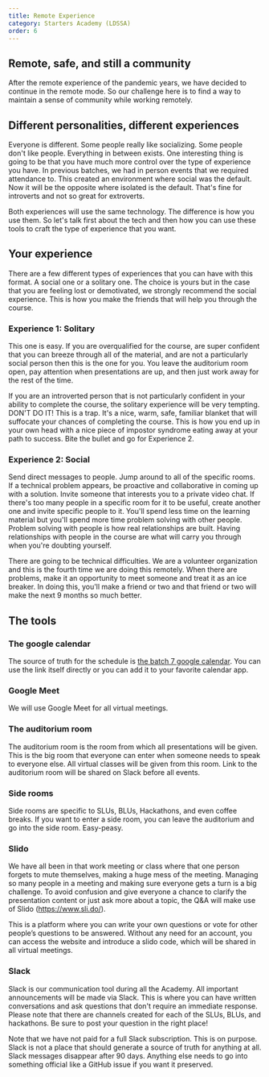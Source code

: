 ```yaml
---
title: Remote Experience
category: Starters Academy (LDSSA)
order: 6
---
```



## Remote, safe, and still a community

After the remote experience of the pandemic years, we have decided to continue in the remote mode.
So our challenge here is to find a way to maintain a sense of community while working remotely.

## Different personalities, different experiences

Everyone is different. Some people really like socializing. Some people don't like people. 
Everything in between exists. One interesting thing is going to be that you 
have much more control over the type of experience you have. In previous batches, we had in 
person events that we required attendance to. This created an environment where social was 
the default. Now it will be the opposite where isolated is the default. That's fine for 
introverts and not so great for extroverts.

Both experiences will use the same technology. The difference is how you use them. So let's 
talk first about the tech and then how you can use these tools to craft the type of experience 
that you want.

## Your experience

There are a few different types of experiences that you can have with this format. A social 
one or a solitary one. The choice is yours but in the case that you are feeling lost or demotivated, 
we strongly recommend the social experience. This is how you make the friends that will help you 
through the course.

### Experience 1: Solitary

This one is easy. If you are overqualified for the course, are super confident that you can 
breeze through all of the material, and are not a particularly social person then this is the 
one for you. You leave the auditorium room open, pay attention when presentations are up, and 
then just work away for the rest of the time.

If you are an introverted person that is not particularly confident in your ability to complete 
the course, the solitary experience will be very tempting. DON'T DO IT! This is a trap. It's a 
nice, warm, safe, familiar blanket that will suffocate your chances of completing the course. 
This is how you end up in your own head with a nice piece of impostor syndrome eating away at 
your path to success. Bite the bullet and go for Experience 2.


### Experience 2: Social

Send direct messages to people. Jump around to all of the specific rooms. If a technical problem 
appears, be proactive and collaborative in coming up with a solution. Invite someone that 
interests you to a private video chat. If there's too many people in a specific room for it to 
be useful, create another one and invite specific people to it. You'll spend less time on the 
learning material but you'll spend more time problem solving with other people. Problem solving 
with people is how real relationships are built. Having relationships with people in the course 
are what will carry you through when you're doubting yourself. 

There are going to be technical difficulties. We are a volunteer organization and this is the 
fourth time we are doing this remotely. When there are problems, make it an opportunity to meet someone 
and treat it as an ice breaker. In doing this, you'll make a friend or two and that 
friend or two will make the next 9 months so much better.


## The tools

### The google calendar 

The source of truth for the schedule is [the batch 7 google calendar](https://calendar.google.com/calendar/u/1?cid=Y19kMDNlNmE1MzAxNWQxYWMxYjBkNjFkMWI4YzQ0NjUyZTY2ODM3ZjQ3ZDI2YmM5NmM1NGFhYTRhZjdiYWFlMzE5QGdyb3VwLmNhbGVuZGFyLmdvb2dsZS5jb20). 
You can use the link itself directly or you can add it to your favorite calendar app. 

### Google Meet

We will use Google Meet for all virtual meetings.

### The auditorium room

The auditorium room is the room from which all presentations will be given. This is the big room 
that everyone can enter when someone needs to speak to everyone else. All virtual classes will be given from this room.
Link to the auditorium room will be shared on Slack before all events.

### Side rooms

Side rooms are specific to SLUs, BLUs, Hackathons, and even coffee breaks. 
If you want to enter a side room, you can leave the auditorium 
and go into the side room. Easy-peasy.

### Slido

We have all been in that work meeting or class where that one person forgets to mute themselves, 
making a huge mess of the meeting. Managing so many people in a meeting and making sure everyone 
gets a turn is a big challenge. To avoid confusion and give everyone a chance to clarify the 
presentation content or just ask more about a topic, the Q&A will make use of Slido 
(https://www.sli.do/).

This is a platform where you can write your own questions or vote for other people’s questions 
to be answered. Without any need for an account, you can access the website and introduce 
a slido code, which will be shared in all virtual meetings.

### Slack

Slack is our communication tool during all the Academy. All important announcements will be made via Slack.
This is where you can have written conversations and ask questions that don't require an immediate 
response. Please note that there are channels created for each of the SLUs, BLUs, and hackathons. Be sure to post your question 
in the right place!

Note that we have not paid for a full Slack subscription. This is on purpose. Slack is not a place 
that should generate a source of truth for anything at all. Slack messages disappear after 90 days.
Anything else needs to go into something official like a GitHub issue if you want it preserved.


